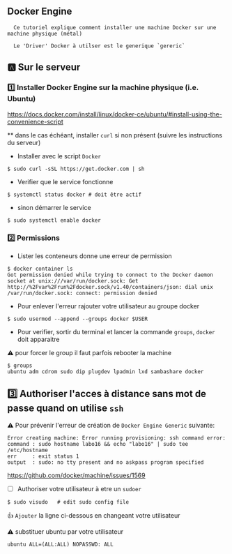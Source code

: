 ## Docker Engine

```
  Ce tutoriel explique comment installer une machine Docker sur une machine physique (métal)

  Le 'Driver' Docker à utilser est le generique `gereric`
```

## :a: Sur le serveur

### :one: Installer Docker Engine sur la machine physique (i.e. Ubuntu)

https://docs.docker.com/install/linux/docker-ce/ubuntu/#install-using-the-convenience-script

** dans le cas échéant, installer `curl` si non présent (suivre les instructions du serveur)

* Installer avec le script `Docker`

```
$ sudo curl -sSL https://get.docker.com | sh
```

* Verifier que le service fonctionne

```
$ systemctl status docker # doit être actif
```

* sinon démarrer le service

```
$ sudo systemctl enable docker
```


### :two: Permissions

* Lister les conteneurs donne une erreur de permission

```
$ docker container ls
Got permission denied while trying to connect to the Docker daemon socket at unix:///var/run/docker.sock: Get http://%2Fvar%2Frun%2Fdocker.sock/v1.40/containers/json: dial unix /var/run/docker.sock: connect: permission denied
```

* Pour enlever l'erreur rajouter votre utilisateur au groupe docker

```
$ sudo usermod --append --groups docker $USER
```

* Pour verifier, sortir du terminal et lancer la commande `groups`, `docker` doit apparaitre

:warning: pour forcer le group il faut parfois rebooter la machine

```
$ groups
ubuntu adm cdrom sudo dip plugdev lpadmin lxd sambashare docker
```

## :three: Authoriser l'acces à distance sans mot de passe quand on utilise `ssh`

:warning: Pour prévenir l'erreur de création de `Docker Engine Generic` suivante:

```
Error creating machine: Error running provisioning: ssh command error:
command : sudo hostname labo16 && echo "labo16" | sudo tee /etc/hostname
err     : exit status 1
output  : sudo: no tty present and no askpass program specified
```

https://github.com/docker/machine/issues/1569

- [ ] Authoriser votre utilisateur à etre un `sudoer`

```
$ sudo visudo   # edit sudo config file
```

  :+1: `Ajouter` la ligne ci-dessous en changeant votre utilisateur 
  
  :warning: substituer ubuntu par votre utilisateur

  ```
  ubuntu ALL=(ALL:ALL) NOPASSWD: ALL
  ```

